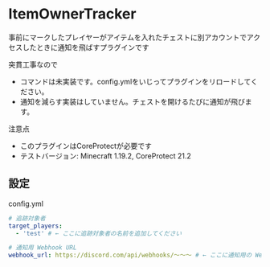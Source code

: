 # ItemOwnerTracker

事前にマークしたプレイヤーがアイテムを入れたチェストに別アカウントでアクセスしたときに通知を飛ばすプラグインです

突貫工事なので
- コマンドは未実装です。config.ymlをいじってプラグインをリロードしてください。
- 通知を減らす実装はしていません。チェストを開けるたびに通知が飛びます。

注意点
- このプラグインはCoreProtectが必要です
- テストバージョン: Minecraft 1.19.2, CoreProtect 21.2

## 設定

config.yml
```yaml
# 追跡対象者
target_players:
  - 'test' # ← ここに追跡対象者の名前を追加してください

# 通知用 Webhook URL
webhook_url: https://discord.com/api/webhooks/～～～ # ← ここに通知用の Webhook URL を追加してください
```
